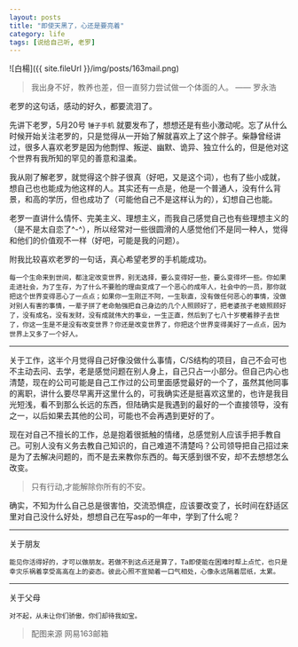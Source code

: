 ```yaml
---
layout: posts
title: "即使天黑了，心还是要亮着"
category: life
tags: [说给自己听, 老罗]
---
```


![白楊]({{ site.fileUrl }}/img/posts/163mail.png)

>我出身不好，教养也差，但一直努力尝试做一个体面的人。 —— 罗永浩

老罗的这句话，感动的好久，都要流泪了。
<!--break-->
先讲下老罗，5月20号 `锤子手机` 就要发布了，想想还是有些小激动呢。忘了从什么时候开始关注老罗的，只是觉得从一开始了解就喜欢上了这个胖子。柴静曾经讲过，很多人喜欢老罗是因为他剽悍、叛逆、幽默、诡异、独立什么的，但是他对这个世界有我所知的罕见的善意和温柔。

我从刚了解老罗，就觉得这个胖子很真（好吧，又是这个词），也有了些小成就，想自己也也能成为他这样的人。其实还有一点是，他是一个普通人，没有什么背景，和高的学历，但也成功了（可能他自己不是这样认为的），幻想自己也能。

老罗一直讲什么情怀、完美主义、理想主义，而我自己感觉自己也有些理想主义的（是不是太自恋了^-^），所以经常对一些很圆滑的人感觉他们不是同一种人，觉得和他们的价值观不一样（好吧，可能是我的问题）。

附我比较喜欢老罗的一句话，真心希望老罗的手机能成功。

	每一个生命来到世间，都注定改变世界，别无选择，要么变得好一些，要么变得坏一些。你如果走进社会，为了生存，为了什么不要脸的理由变成了一个恶心的成年人，社会中的一员，那你就把这个世界变得恶心了一点点；如果你一生刚正不阿，一生耿直，没有做任何恶心的事情，没做对别人有害的事情，一辈子拼了老命勉强把自己身边的几个人照顾好了，把老婆孩子老娘照顾好了，没有成名，没有发财，没有成就伟大的事业，一生正直，然后到了七八十岁梗着脖子去世了，你这一生是不是没有改变世界？你还是改变世界了，你把这个世界变得美好了一点点，因为世界上又多了一个好人。

---
关于工作，这半个月觉得自己好像没做什么事情，C/S结构的项目，自己不会可也不主动去问、去学，老是感觉问题在别人身上，自己只占一小部分。但自己内心也清楚，现在的公司可能是自己工作过的公司里面感觉最好的一个了，虽然其他同事的离职，讲什么要尽早离开这里什么的，可我确实还是挺喜欢这里的，也许是我目光短浅，看不到那么长远的东西，但陆确实是我遇到的最好的一个直接领导，没有之一，以后如果去其他的公司，可能也不会再遇到更好的了。

现在对自己不擅长的工作，总是抱着很抵触的情绪，总感觉别人应该手把手教自己。可别人没有义务去教自己知识的，自己难道不清楚吗？公司领导把自己招过来是为了去解决问题的，而不是去来教你东西的。每天感到很不安，却不去想想怎么改变。

>只有行动,才能解除你所有的不安。

确实，不知为什么自己总是很害怕，交流恐惧症，应该要改变了，长时间在舒适区里对自己没什么好处，想想自己在写asp的一年中，学到了什么呢？

---
关于朋友

	能见你活得好的，才可以做朋友。若做不到这点还是算了，Ta即使能在困难时帮上点忙，也只是幸灾乐祸着享受高高在上的姿态。彼此心照不宣拗着一口气相处，心像永远隔着层纸，太累。

---
关于父母
	
	对不起，从未让你们骄傲，你们却待我如宝。

>配图来源 网易163邮箱